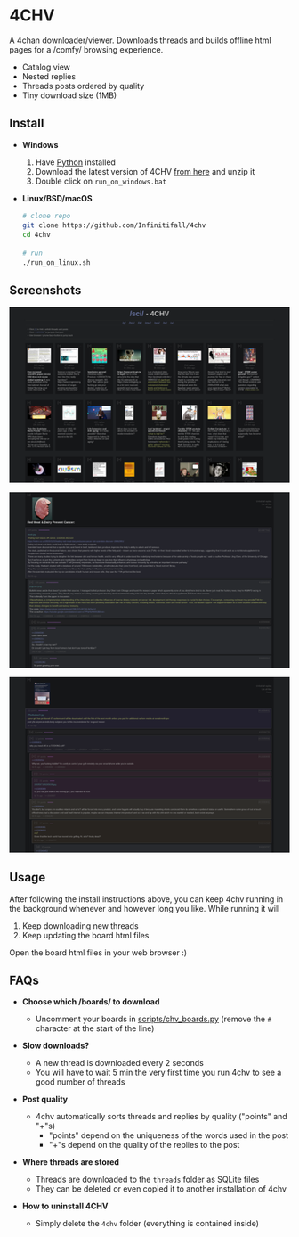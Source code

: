 # 4CHV

A 4chan downloader/viewer. Downloads threads and builds offline html pages for a /comfy/ browsing experience.

- Catalog view
- Nested replies
- Threads posts ordered by quality
- Tiny download size (1MB)

## Install

- **Windows**
  1. Have [Python](https://www.python.org/downloads/) installed
  2. Download the latest version of 4CHV [from here](https://github.com/Infinitifall/4chv/archive/refs/heads/main.zip) and unzip it
  3. Double click on `run_on_windows.bat`


- **Linux/BSD/macOS**

  ```bash
  # clone repo
  git clone https://github.com/Infinitifall/4chv
  cd 4chv

  # run
  ./run_on_linux.sh
  ```


## Screenshots

![screenshot](resources/screenshot2.png)

![screenshot](resources/screenshot.png)

![screenshot](resources/screenshot3.png)


## Usage

After following the install instructions above, you can keep 4chv running in the background whenever and however long you like. While running it will

1. Keep downloading new threads
2. Keep updating the board html files

Open the board html files in your web browser :)


## FAQs

- **Choose which /boards/ to download**
  - Uncomment your boards in [scripts/chv_boards.py](./scripts/chv_boards.py) (remove the `#` character at the start of the line)

- **Slow downloads?**
  - A new thread is downloaded every 2 seconds
  - You will have to wait 5 min the very first time you run 4chv to see a good number of threads

- **Post quality**
  - 4chv automatically sorts threads and replies by quality ("points" and "+"s)
    - "points" depend on the uniqueness of the words used in the post
    - "+"s depend on the quality of the replies to the post

- **Where threads are stored**
  - Threads are downloaded to the `threads` folder as SQLite files
  - They can be deleted or even copied it to another installation of 4chv

- **How to uninstall 4CHV**
  - Simply delete the `4chv` folder (everything is contained inside)
